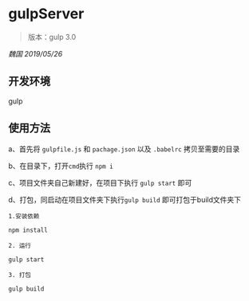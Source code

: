 # gulpServer

> 版本：gulp 3.0

 *魏国 2019/05/26*

## 开发环境

gulp


## 使用方法

a、首先将 `gulpfile.js` 和 `pachage.json` 以及 `.babelrc` 拷贝至需要的目录

b、在目录下，打开`cmd`执行 `npm i`

c、项目文件夹自己新建好，在项目下执行 `gulp start` 即可

d、打包，同启动在项目文件夹下执行`gulp build` 即可打包于build文件夹下


```
1.安装依赖

npm install

2. 运行

gulp start

3. 打包

gulp build

```
